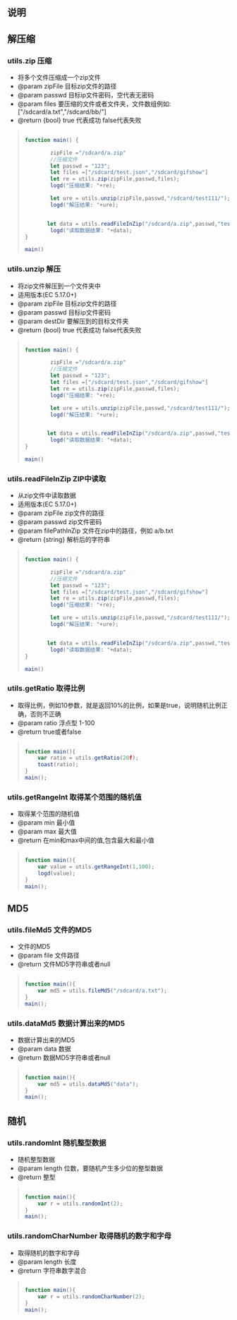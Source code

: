 ## 说明



## 解压缩

### utils.zip 压缩
 * 将多个文件压缩成一个zip文件
 * @param zipFile 目标zip文件的路径
 * @param passwd 目标ip文件密码，空代表无密码
 * @param files 要压缩的文件或者文件夹，文件数组例如: ["/sdcard/a.txt","/sdcard/bb/"]
 * @return {bool} true 代表成功  false代表失败

> ```javascript
>  
> function main() {
> 
>         zipFile ="/sdcard/a.zip"
>         //压缩文件
>         let passwd = "123";
>         let files =["/sdcard/test.json","/sdcard/gifshow"]
>         let re = utils.zip(zipFile,passwd,files);
>         logd("压缩结果: "+re);
> 
>         let ure = utils.unzip(zipFile,passwd,"/sdcard/test111/");
>         logd("解压结果: "+ure);
> 
> 
>        let data = utils.readFileInZip("/sdcard/a.zip",passwd,"test.json")
>         logd("读取数据结果: "+data);
> }
> 
> main()
> ```


### utils.unzip 解压
 * 将zip文件解压到一个文件夹中
 * 适用版本(EC 5.17.0+)
 * @param zipFile 目标zip文件的路径
 * @param passwd 目标ip文件密码
 * @param destDir 要解压到的目标文件夹
 * @return {bool} true 代表成功  false代表失败

> ```javascript
>  
> function main() {
> 
>         zipFile ="/sdcard/a.zip"
>         //压缩文件
>         let passwd = "123";
>         let files =["/sdcard/test.json","/sdcard/gifshow"]
>         let re = utils.zip(zipFile,passwd,files);
>         logd("压缩结果: "+re);
> 
>         let ure = utils.unzip(zipFile,passwd,"/sdcard/test111/");
>         logd("解压结果: "+ure);
> 
> 
>        let data = utils.readFileInZip("/sdcard/a.zip",passwd,"test.json")
>         logd("读取数据结果: "+data);
> }
> 
> main()
> ```







### utils.readFileInZip ZIP中读取
 * 从zip文件中读取数据
 * 适用版本(EC 5.17.0+)
 * @param zipFile zip文件的路径
 * @param passwd zip文件密码
 * @param filePathInZip 文件在zip中的路径，例如 a/b.txt
 * @return {string} 解析后的字符串

> ```javascript
>  
> function main() {
> 
>         zipFile ="/sdcard/a.zip"
>         //压缩文件
>         let passwd = "123";
>         let files =["/sdcard/test.json","/sdcard/gifshow"]
>         let re = utils.zip(zipFile,passwd,files);
>         logd("压缩结果: "+re);
> 
>         let ure = utils.unzip(zipFile,passwd,"/sdcard/test111/");
>         logd("解压结果: "+ure);
> 
> 
>        let data = utils.readFileInZip("/sdcard/a.zip",passwd,"test.json")
>         logd("读取数据结果: "+data);
> }
> 
> main()
> ```










### utils.getRatio 取得比例
* 取得比例，例如10参数，就是返回10%的比例，如果是true，说明随机比例正确，否则不正确
* @param ratio 浮点型 1-100
* @return true或者false


> ```javascript
>     
> function main(){
>     var ratio = utils.getRatio(20f);
>     toast(ratio);
> }
> main();
> ```



### utils.getRangeInt 取得某个范围的随机值
* 取得某个范围的随机值
* @param min 最小值
* @param max 最大值
* @return 在min和max中间的值,包含最大和最小值


> ```javascript
>     
> function main(){
>     var value = utils.getRangeInt(1,100);
>     logd(value);
> }
> main();
> ```


## MD5

### utils.fileMd5 文件的MD5
* 文件的MD5
* @param file 文件路径
* @return 文件MD5字符串或者null


> ```javascript
>     
> function main(){
>     var md5 = utils.fileMd5("/sdcard/a.txt");
> }
> main();
> ```


### utils.dataMd5 数据计算出来的MD5
* 数据计算出来的MD5
* @param data 数据
* @return 数据MD5字符串或者null


> ```javascript
>     
> function main(){
>     var md5 = utils.dataMd5("data");
> }
> main();
> ```


## 随机

### utils.randomInt 随机整型数据
* 随机整型数据
* @param length 位数，要随机产生多少位的整型数据
* @return 整型


> ```javascript
>     
> function main(){
>     var r = utils.randomInt(2);
> }
> main();
> ```

### utils.randomCharNumber 取得随机的数字和字母
* 取得随机的数字和字母
* @param length 长度
* @return 字符串数字混合


> ```javascript
>     
> function main(){
>     var r = utils.randomCharNumber(2);
> }
> main();
> ```
